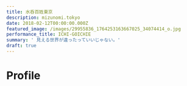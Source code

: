 ```yaml
---
title: 水呑百姓東京
description: mizunomi.tokyo
date: 2018-02-12T00:00:00.000Z
featured_image: /images/29955836_1764253163667025_34074414_o.jpg
performance_title: ICHI-GOICHIE
summary: ' 見える世界が違ったっていいじゃない。'
draft: true
---
```

# Profile

# 

#
